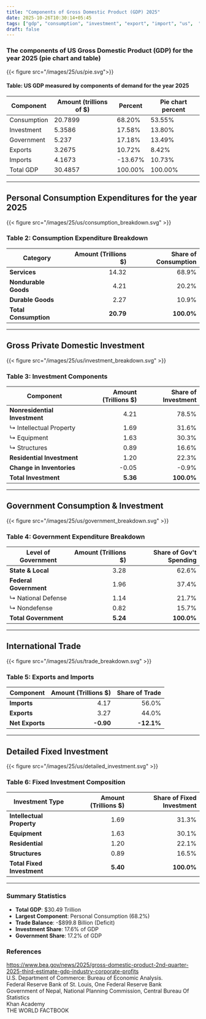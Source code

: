 ```yaml
---
title: "Components of Gross Domestic Product (GDP) 2025"
date: 2025-10-26T10:30:14+05:45
tags: ["gdp", "consumption", "investment", "export", "import", "us",  "2025", "sector", "breakdown", "latest", "pie", "chart", "pie-chart","government"]
draft: false
---
```


### The components of US Gross Domestic Product (GDP) for the year 2025 (pie chart and table)
{{< figure src="/images/25/us/pie.svg">}}

#### Table: US GDP measured by components of demand for the year 2025
| Component   | Amount (trillions of $) | Percent | Pie chart percent |
|-------------|-------------------------|---------|-------------------|
| Consumption | 20.7899                 | 68.20%  | 53.55%            |
| Investment  | 5.3586                  | 17.58%  | 13.80%            |
| Government  | 5.237                   | 17.18%  | 13.49%            |
| Exports     | 3.2675                  | 10.72%  | 8.42%             |
| Imports     | 4.1673                  | -13.67% | 10.73%            |
| Total GDP   | 30.4857                 | 100.00% | 100.00%           |

---

## Personal Consumption Expenditures for the year 2025
{{< figure src="/images/25/us/consumption_breakdown.svg" >}}

### Table 2: Consumption Expenditure Breakdown
| Category | Amount (Trillions $) | Share of Consumption |
|----------|---------------------:|---------------------:|
| **Services** | 14.32 | 68.9% |
| **Nondurable Goods** | 4.21 | 20.2% |
| **Durable Goods** | 2.27 | 10.9% |
| **Total Consumption** | **20.79** | **100.0%** |

---

## Gross Private Domestic Investment
{{< figure src="/images/25/us/investment_breakdown.svg" >}}

### Table 3: Investment Components
| Component | Amount (Trillions $) | Share of Investment |
|-----------|---------------------:|--------------------:|
| **Nonresidential Investment** | 4.21 | 78.5% |
| ↳ Intellectual Property | 1.69 | 31.6% |
| ↳ Equipment | 1.63 | 30.3% |
| ↳ Structures | 0.89 | 16.6% |
| **Residential Investment** | 1.20 | 22.3% |
| **Change in Inventories** | -0.05 | -0.9% |
| **Total Investment** | **5.36** | **100.0%** |

---

## Government Consumption & Investment
{{< figure src="/images/25/us/government_breakdown.svg" >}}

### Table 4: Government Expenditure Breakdown
| Level of Government | Amount (Trillions $) | Share of Gov't Spending |
|---------------------|---------------------:|------------------------:|
| **State & Local** | 3.28 | 62.6% |
| **Federal Government** | 1.96 | 37.4% |
| ↳ National Defense | 1.14 | 21.7% |
| ↳ Nondefense | 0.82 | 15.7% |
| **Total Government** | **5.24** | **100.0%** |

---

## International Trade
{{< figure src="/images/25/us/trade_breakdown.svg" >}}

### Table 5: Exports and Imports
| Component | Amount (Trillions $) | Share of Trade |
|-----------|---------------------:|---------------:|
| **Imports** | 4.17 | 56.0% |
| **Exports** | 3.27 | 44.0% |
| **Net Exports** | **-0.90** | **-12.1%** |

---

## Detailed Fixed Investment
{{< figure src="/images/25/us/detailed_investment.svg" >}}

### Table 6: Fixed Investment Composition
| Investment Type | Amount (Trillions $) | Share of Fixed Investment |
|-----------------|---------------------:|--------------------------:|
| **Intellectual Property** | 1.69 | 31.3% |
| **Equipment** | 1.63 | 30.1% |
| **Residential** | 1.20 | 22.1% |
| **Structures** | 0.89 | 16.5% |
| **Total Fixed Investment** | **5.40** | **100.0%** |

---

### Summary Statistics
- **Total GDP**: $30.49 Trillion
- **Largest Component**: Personal Consumption (68.2%)
- **Trade Balance**: -$899.8 Billion (Deficit)
- **Investment Share**: 17.6% of GDP
- **Government Share**: 17.2% of GDP



### References

https://www.bea.gov/news/2025/gross-domestic-product-2nd-quarter-2025-third-estimate-gdp-industry-corporate-profits \
U.S. Department of Commerce: Bureau of Economic Analysis.\
Federal Reserve Bank of St. Louis, One Federal Reserve Bank \
Government of Nepal, National Planning Commission, Central Bureau Of Statistics \
Khan Academy \
THE WORLD FACTBOOK 
